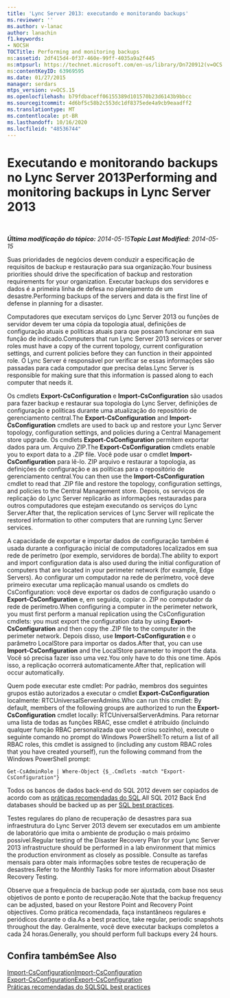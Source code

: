 ```yaml
---
title: 'Lync Server 2013: executando e monitorando backups'
ms.reviewer: ''
ms.author: v-lanac
author: lanachin
f1.keywords:
- NOCSH
TOCTitle: Performing and monitoring backups
ms:assetid: 2df415d4-0f37-460e-99ff-4035a9a2f445
ms:mtpsurl: https://technet.microsoft.com/en-us/library/Dn720912(v=OCS.15)
ms:contentKeyID: 63969595
ms.date: 01/27/2015
manager: serdars
mtps_version: v=OCS.15
ms.openlocfilehash: b79fdbaceff06155389d101570b23d6143b9bbcc
ms.sourcegitcommit: 4d6bf5c58b2c553dc1df8375ede4a9cb9eaadff2
ms.translationtype: MT
ms.contentlocale: pt-BR
ms.lasthandoff: 10/16/2020
ms.locfileid: "48536744"
---
```

# <a name="performing-and-monitoring-backups-in-lync-server-2013"></a><span data-ttu-id="eeb16-102">Executando e monitorando backups no Lync Server 2013</span><span class="sxs-lookup"><span data-stu-id="eeb16-102">Performing and monitoring backups in Lync Server 2013</span></span>

<div data-xmlns="http://www.w3.org/1999/xhtml">

<div class="topic" data-xmlns="http://www.w3.org/1999/xhtml" data-msxsl="urn:schemas-microsoft-com:xslt" data-cs="https://msdn.microsoft.com/">

<div data-asp="https://msdn2.microsoft.com/asp">



</div>

<div id="mainSection">

<div id="mainBody">

<span> </span>

<span data-ttu-id="eeb16-103">_**Última modificação do tópico:** 2014-05-15_</span><span class="sxs-lookup"><span data-stu-id="eeb16-103">_**Topic Last Modified:** 2014-05-15_</span></span>

<span data-ttu-id="eeb16-104">Suas prioridades de negócios devem conduzir a especificação de requisitos de backup e restauração para sua organização.</span><span class="sxs-lookup"><span data-stu-id="eeb16-104">Your business priorities should drive the specification of backup and restoration requirements for your organization.</span></span> <span data-ttu-id="eeb16-105">Executar backups dos servidores e dados é a primeira linha de defesa no planejamento de um desastre.</span><span class="sxs-lookup"><span data-stu-id="eeb16-105">Performing backups of the servers and data is the first line of defense in planning for a disaster.</span></span>

<span data-ttu-id="eeb16-106">Computadores que executam serviços do Lync Server 2013 ou funções de servidor devem ter uma cópia da topologia atual, definições de configuração atuais e políticas atuais para que possam funcionar em sua função de indicado.</span><span class="sxs-lookup"><span data-stu-id="eeb16-106">Computers that run Lync Server 2013 services or server roles must have a copy of the current topology, current configuration settings, and current policies before they can function in their appointed role.</span></span> <span data-ttu-id="eeb16-107">O Lync Server é responsável por verificar se essas informações são passadas para cada computador que precisa delas.</span><span class="sxs-lookup"><span data-stu-id="eeb16-107">Lync Server is responsible for making sure that this information is passed along to each computer that needs it.</span></span>

<span data-ttu-id="eeb16-108">Os cmdlets **Export-CsConfiguration** e **Import-CsConfiguration** são usados para fazer backup e restaurar sua topologia do Lync Server, definições de configuração e políticas durante uma atualização do repositório de gerenciamento central.</span><span class="sxs-lookup"><span data-stu-id="eeb16-108">The **Export-CsConfiguration** and **Import-CsConfiguration** cmdlets are used to back up and restore your Lync Server topology, configuration settings, and policies during a Central Management store upgrade.</span></span> <span data-ttu-id="eeb16-109">Os cmdlets **Export-CsConfiguration** permitem exportar dados para um. Arquivo ZIP.</span><span class="sxs-lookup"><span data-stu-id="eeb16-109">The **Export-CsConfiguration** cmdlets enable you to export data to a .ZIP file.</span></span> <span data-ttu-id="eeb16-110">Você pode usar o cmdlet **Import-CsConfiguration** para lê-lo. ZIP arquivo e restaurar a topologia, as definições de configuração e as políticas para o repositório de gerenciamento central.</span><span class="sxs-lookup"><span data-stu-id="eeb16-110">You can then use the **Import-CsConfiguration** cmdlet to read that .ZIP file and restore the topology, configuration settings, and policies to the Central Management store.</span></span> <span data-ttu-id="eeb16-111">Depois, os serviços de replicação do Lync Server replicarão as informações restauradas para outros computadores que estejam executando os serviços do Lync Server.</span><span class="sxs-lookup"><span data-stu-id="eeb16-111">After that, the replication services of Lync Server will replicate the restored information to other computers that are running Lync Server services.</span></span>

<span data-ttu-id="eeb16-112">A capacidade de exportar e importar dados de configuração também é usada durante a configuração inicial de computadores localizados em sua rede de perímetro (por exemplo, servidores de borda).</span><span class="sxs-lookup"><span data-stu-id="eeb16-112">The ability to export and import configuration data is also used during the initial configuration of computers that are located in your perimeter network (for example, Edge Servers).</span></span> <span data-ttu-id="eeb16-113">Ao configurar um computador na rede de perímetro, você deve primeiro executar uma replicação manual usando os cmdlets do CsConfiguration: você deve exportar os dados de configuração usando o **Export-CsConfiguration** e, em seguida, copiar o. ZIP no computador da rede de perímetro.</span><span class="sxs-lookup"><span data-stu-id="eeb16-113">When configuring a computer in the perimeter network, you must first perform a manual replication using the CsConfiguration cmdlets: you must export the configuration data by using **Export-CsConfiguration** and then copy the .ZIP file to the computer in the perimeter network.</span></span> <span data-ttu-id="eeb16-114">Depois disso, use **Import-CsConfiguration** e o parâmetro LocalStore para importar os dados.</span><span class="sxs-lookup"><span data-stu-id="eeb16-114">After that, you can use **Import-CsConfiguration** and the LocalStore parameter to import the data.</span></span> <span data-ttu-id="eeb16-115">Você só precisa fazer isso uma vez.</span><span class="sxs-lookup"><span data-stu-id="eeb16-115">You only have to do this one time.</span></span> <span data-ttu-id="eeb16-116">Após isso, a replicação ocorrerá automaticamente.</span><span class="sxs-lookup"><span data-stu-id="eeb16-116">After that, replication will occur automatically.</span></span>

<span data-ttu-id="eeb16-117">Quem pode executar este cmdlet: Por padrão, membros dos seguintes grupos estão autorizados a executar o cmdlet **Export-CsConfiguration** localmente: RTCUniversalServerAdmins.</span><span class="sxs-lookup"><span data-stu-id="eeb16-117">Who can run this cmdlet: By default, members of the following groups are authorized to run the **Export-CsConfiguration** cmdlet locally: RTCUniversalServerAdmins.</span></span> <span data-ttu-id="eeb16-118">Para retornar uma lista de todas as funções RBAC, esse cmdlet é atribuído (incluindo qualquer função RBAC personalizada que você criou sozinho), execute o seguinte comando no prompt do Windows PowerShell:</span><span class="sxs-lookup"><span data-stu-id="eeb16-118">To return a list of all RBAC roles, this cmdlet is assigned to (including any custom RBAC roles that you have created yourself), run the following command from the Windows PowerShell prompt:</span></span>

`Get-CsAdminRole | Where-Object {$_.Cmdlets -match "Export-CsConfiguration"}`

<span data-ttu-id="eeb16-119">Todos os bancos de dados back-end do SQL 2012 devem ser copiados de acordo com as [práticas recomendadas do SQL](https://go.microsoft.com/fwlink/p/?linkid=290716).</span><span class="sxs-lookup"><span data-stu-id="eeb16-119">All SQL 2012 Back End databases should be backed up as per [SQL best practices](https://go.microsoft.com/fwlink/p/?linkid=290716).</span></span>

<span data-ttu-id="eeb16-120">Testes regulares do plano de recuperação de desastres para sua infraestrutura do Lync Server 2013 devem ser executados em um ambiente de laboratório que imita o ambiente de produção o mais próximo possível.</span><span class="sxs-lookup"><span data-stu-id="eeb16-120">Regular testing of the Disaster Recovery Plan for your Lync Server 2013 infrastructure should be performed in a lab environment that mimics the production environment as closely as possible.</span></span> <span data-ttu-id="eeb16-121">Consulte as tarefas mensais para obter mais informações sobre testes de recuperação de desastres.</span><span class="sxs-lookup"><span data-stu-id="eeb16-121">Refer to the Monthly Tasks for more information about Disaster Recovery Testing.</span></span>

<span data-ttu-id="eeb16-122">Observe que a frequência de backup pode ser ajustada, com base nos seus objetivos de ponto e ponto de recuperação.</span><span class="sxs-lookup"><span data-stu-id="eeb16-122">Note that the backup frequency can be adjusted, based on your Restore Point and Recovery Point objectives.</span></span> <span data-ttu-id="eeb16-123">Como prática recomendada, faça instantâneos regulares e periódicos durante o dia.</span><span class="sxs-lookup"><span data-stu-id="eeb16-123">As a best practice, take regular, periodic snapshots throughout the day.</span></span> <span data-ttu-id="eeb16-124">Geralmente, você deve executar backups completos a cada 24 horas.</span><span class="sxs-lookup"><span data-stu-id="eeb16-124">Generally, you should perform full backups every 24 hours.</span></span>

<div>

## <a name="see-also"></a><span data-ttu-id="eeb16-125">Confira também</span><span class="sxs-lookup"><span data-stu-id="eeb16-125">See Also</span></span>


[<span data-ttu-id="eeb16-126">Import-CsConfiguration</span><span class="sxs-lookup"><span data-stu-id="eeb16-126">Import-CsConfiguration</span></span>](https://docs.microsoft.com/powershell/module/skype/Import-CsConfiguration)  
[<span data-ttu-id="eeb16-127">Export-CsConfiguration</span><span class="sxs-lookup"><span data-stu-id="eeb16-127">Export-CsConfiguration</span></span>](https://docs.microsoft.com/powershell/module/skype/Export-CsConfiguration)  
[<span data-ttu-id="eeb16-128">Práticas recomendadas do SQL</span><span class="sxs-lookup"><span data-stu-id="eeb16-128">SQL best practices</span></span>](https://go.microsoft.com/fwlink/p/?linkid=290716)  
  

</div>

</div>

<span> </span>

</div>

</div>

</div>


